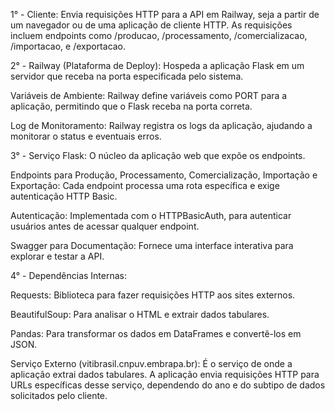1° - Cliente: Envia requisições HTTP para a API em Railway, seja a partir de um navegador ou de uma aplicação de cliente HTTP. As requisições incluem endpoints como /producao, /processamento, /comercializacao, /importacao, e /exportacao.

2° - Railway (Plataforma de Deploy): Hospeda a aplicação Flask em um servidor que receba na porta especificada pelo sistema.

Variáveis de Ambiente: Railway define variáveis como PORT para a aplicação, permitindo que o Flask receba na porta correta.

Log de Monitoramento: Railway registra os logs da aplicação, ajudando a monitorar o status e eventuais erros.

3° - Serviço Flask: O núcleo da aplicação web que expõe os endpoints. 

Endpoints para Produção, Processamento, Comercialização, Importação e Exportação: Cada endpoint processa uma rota específica e exige autenticação HTTP Basic.

Autenticação: Implementada com o HTTPBasicAuth, para autenticar usuários antes de acessar qualquer endpoint.

Swagger para Documentação: Fornece uma interface interativa para explorar e testar a API.

4° - Dependências Internas:

Requests: Biblioteca para fazer requisições HTTP aos sites externos.

BeautifulSoup: Para analisar o HTML e extrair dados tabulares.

Pandas: Para transformar os dados em DataFrames e convertê-los em JSON.

Serviço Externo (vitibrasil.cnpuv.embrapa.br): É o serviço de onde a aplicação extrai dados tabulares. A aplicação envia requisições HTTP para URLs específicas desse serviço, dependendo do ano e do subtipo de dados solicitados pelo cliente.
